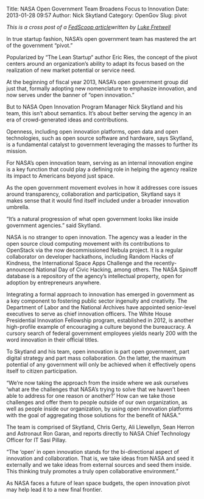 Title: NASA Open Government Team Broadens Focus to Innovation
Date: 2013-01-28 09:57
Author: Nick Skytland
Category: OpenGov
Slug: pivot

*This is a cross post of a [FedScoop article][]written by [Luke
Fretwell][]*

In true startup fashion, NASA’s open government team has mastered the
art of the government “pivot.”

Popularized by “The Lean Startup“ author Eric Ries, the concept of the
pivot centers around an organization’s ability to adapt its focus based
on the realization of new market potential or service need.

At the beginning of fiscal year 2013, NASA’s open government group did
just that, formally adopting new nomenclature to emphasize innovation,
and now serves under the banner of “open innovation.”

But to NASA Open Innovation Program Manager Nick Skytland and his team,
this isn’t about semantics. It’s about better serving the agency in an
era of crowd-generated ideas and contributions.

Openness, including open innovation platforms, open data and open
technologies, such as open source software and hardware, says Skytland,
is a fundamental catalyst to government leveraging the masses to further
its mission.

For NASA’s open innovation team, serving as an internal innovation
engine is a key function that could play a defining role in helping the
agency realize its impact to Americans beyond just space.

As the open government movement evolves in how it addresses core issues
around transparency, collaboration and participation, Skytland says it
makes sense that it would find itself included under a broader
innovation umbrella.

“It’s a natural progression of what open government looks like inside
government agencies.” said Skytland.

NASA is no stranger to open innovation. The agency was a leader in the
open source cloud computing movement with its contributions to OpenStack
via the now decommissioned Nebula project. It is a regular collaborator
on developer hackathons, including Random Hacks of Kindness, the
International Space Apps Challenge and the recently-announced National
Day of Civic Hacking, among others. The NASA Spinoff database is a
repository of the agency’s intellectual property, open for adoption by
entrepreneurs anywhere.

Integrating a formal approach to innovation has emerged in government as
a key component to fostering public sector ingenuity and creativity. The
Department of Labor and the National Archives have appointed
senior-level executives to serve as chief innovation officers. The White
House Presidential Innovation Fellowship program, established in 2012,
is another high-profile example of encouraging a culture beyond the
bureaucracy. A cursory search of federal government employees yields
nearly 200 with the word innovation in their official titles.

To Skytland and his team, open innovation is part open government, part
digital strategy and part mass collaboration. On the latter, the maximum
potential of any government will only be achieved when it effectively
opens itself to citizen participation.

“We’re now taking the approach from the inside where we ask ourselves
‘what are the challenges that NASA’s trying to solve that we haven’t
been able to address for one reason or another?’ How can we take those
challenges and offer them to people outside of our own organization, as
well as people inside our organization, by using open innovation
platforms with the goal of aggregating those solutions for the benefit
of NASA.”

The team is comprised of Skytland, Chris Gerty, Ali Llewellyn, Sean
Herron and Astronaut Ron Garan, and reports directly to NASA Chief
Technology Officer for IT Sasi Pillay.

“The ‘open’ in open innovation stands for the bi-directional aspect of
innovation and collaboration. That is, we take ideas from NASA and seed
it externally and we take ideas from external sources and seed them
inside. This thinking truly promotes a truly open collaborative
environment.”

As NASA faces a future of lean space budgets, the open innovation pivot
may help lead it to a new final frontier.

  [FedScoop article]: http://fedscoop.com/nasa-open-government-team-broadens-focus-to-innovation/
  [Luke Fretwell]: http://fedscoop.com/author/luke-fretwell/
